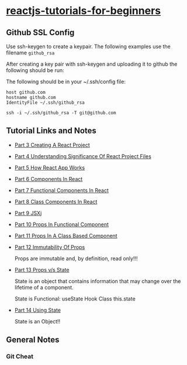 # [reactjs-tutorials-for-beginners](https://github.com/evanschristophera/reactjs-tutorials-for-beginners)
## Github SSL Config
Use ssh-keygen to create a keypair.  The following examples use the filename ```github_rsa```

After creating a key pair with ssh-keygen and uploading it to github the following should be run:

The following should be in your ~/.ssh/config file:
```
host github.com
hostname github.com
IdentityFile ~/.ssh/github_rsa
```

```
ssh -i ~/.ssh/github_rsa -T git@github.com
```


## Tutorial Links and Notes

- [Part 3 Creating A React Project](https://youtu.be/3NjfGNuWOg8?list=PLSsAz5wf2lkK_ekd0J__44KG6QoXetZza)
- [Part 4 Understanding Significance Of React Project Files](https://youtu.be/MZfOqCx0s7s?list=PLSsAz5wf2lkK_ekd0J__44KG6QoXetZza)
- [Part 5 How React App Works](https://youtu.be/DYNBBqlwL_o?list=PLSsAz5wf2lkK_ekd0J__44KG6QoXetZza)
- [Part 6 Components In React](https://youtu.be/r57Jck10_-0?list=PLSsAz5wf2lkK_ekd0J__44KG6QoXetZza)
- [Part 7 Functional Components In React](https://youtu.be/tQa1ml4kwlg?list=PLSsAz5wf2lkK_ekd0J__44KG6QoXetZza)
- [Part 8 Class Components In React](https://youtu.be/owulDWGqJoM?list=PLSsAz5wf2lkK_ekd0J__44KG6QoXetZza)
- [Part 9 JSX](https://youtu.be/-6IJkmxfUug?list=PLSsAz5wf2lkK_ekd0J__44KG6QoXetZza)j
- [Part 10 Props In Functional Component](https://youtu.be/UPIBbxDDRHI?list=PLSsAz5wf2lkK_ekd0J__44KG6QoXetZza)
- [Part 11 Props In A Class Based Component](https://youtu.be/o3biU6YIhjI?list=PLSsAz5wf2lkK_ekd0J__44KG6QoXetZza)
- [Part 12 Immutability Of Props](https://youtu.be/uU5n0tbpG7Q?list=PLSsAz5wf2lkK_ekd0J__44KG6QoXetZza)

    Props are immutable and, by definition, read only!!!

- [Part 13 Props v/s State](https://youtu.be/opIzmB3PlsQ?list=PLSsAz5wf2lkK_ekd0J__44KG6QoXetZza)

    State is an object that contains information that may change over the lifetime of a component.

    State is Functional: useState Hook 
    Class this.state

- [Part 14 Using State](https://youtu.be/dwkrKNBaQLI?list=PLSsAz5wf2lkK_ekd0J__44KG6QoXetZza)

    State is an Object!!
    

    
## General Notes
### Git Cheat
